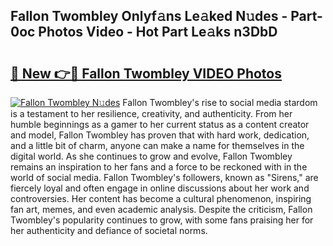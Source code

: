 ## Fallon Twombley Onlyf𝚊ns Le𝚊ked N𝚞des - Part-0oc Photos Video - Hot Part Le𝚊ks n3DbD

# <h2><a href="http://ac4508.deff.icu/?id=Fallon+Twombley">🔗 New 👉🔴 Fallon Twombley VIDEO Photos</a></h2>

[![Fallon Twombley N𝚞des](https://i.imgur.com/rIISA9y.gif)](http://ac4508.deff.icu/?id=Fallon+Twombley)
Fallon Twombley's rise to social media stardom is a testament to her resilience, creativity, and authenticity. From her humble beginnings as a gamer to her current status as a content creator and model, Fallon Twombley has proven that with hard work, dedication, and a little bit of charm, anyone can make a name for themselves in the digital world. As she continues to grow and evolve, Fallon Twombley remains an inspiration to her fans and a force to be reckoned with in the world of social media. Fallon Twombley's followers, known as "Sirens," are fiercely loyal and often engage in online discussions about her work and controversies. Her content has become a cultural phenomenon, inspiring fan art, memes, and even academic analysis. Despite the criticism, Fallon Twombley's popularity continues to grow, with some fans praising her for her authenticity and defiance of societal norms.
